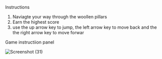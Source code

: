 Instructions
1. Naviagte your way through the woollen pillars
2. Earn the highest score
3. use the up arrow key to jump, the left arrow key to move back and the the right arrow key to move forwar



Game instructiion panel

![Screenshot (31)](https://github.com/user-attachments/assets/a84a2589-1744-406e-90df-0a6bac6dafa0)


